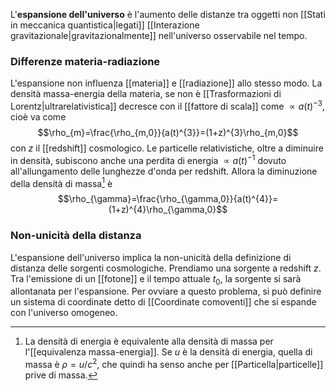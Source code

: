 L'**espansione dell'universo** è l'aumento delle distanze tra oggetti non [[Stati in meccanica quantistica|legati]] [[Interazione gravitazionale|gravitazionalmente]] nell'universo osservabile nel tempo.
### Differenze materia-radiazione
L'espansione non influenza [[materia]] e [[radiazione]] allo stesso modo. La densità massa-energia della materia, se non è [[Trasformazioni di Lorentz|ultrarelativistica]] decresce con il [[fattore di scala]] come $\propto a(t)^{-3}$, cioè va come
$$\rho_{m}=\frac{\rho_{m,0}}{a(t)^{3}}=(1+z)^{3}\rho_{m,0}$$
con $z$ il [[redshift]] cosmologico. Le particelle relativistiche, oltre a diminuire in densità, subiscono anche una perdita di energia $\propto a(t)^{-1}$ dovuto all'allungamento delle lunghezze d'onda per redshift. Allora la diminuzione della densità di massa[^1] è
$$\rho_{\gamma}=\frac{\rho_{\gamma,0}}{a(t)^{4}}=(1+z)^{4}\rho_{\gamma,0}$$
### Non-unicità della distanza
L'espansione dell'universo implica la non-unicità della definizione di distanza delle sorgenti cosmologiche. Prendiamo una sorgente a redshift $z$. Tra l'emissione di un [[fotone]] e il tempo attuale $t_{0}$, la sorgente si sarà allontanata per l'espansione. Per ovviare a questo problema, si può definire un sistema di coordinate detto di [[Coordinate comoventi]] che si espande con l'universo omogeneo.

[^1]: La densità di energia è equivalente alla densità di massa per l'[[equivalenza massa-energia]]. Se $u$ è la densità di energia, quella di massa è $\rho=u/c^{2}$, che quindi ha senso anche per [[Particella|particelle]] prive di massa.